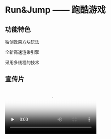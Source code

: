 # Run&Jump —— 跑酷游戏 

## 功能特色

独创效果方块玩法

全新高速渲染引擎

采用多线程的技术

## 宣传片

<video id="video" controls="" preload="none" poster="http://om2bks7xs.bkt.clouddn.com/2017-08-26-Markdown-Advance-Video.jpg">
<source id="mp4" src="https://xgugugu.github.io/run-and-jump/run-and-jump.mp4" type="video/mp4">
</video>
